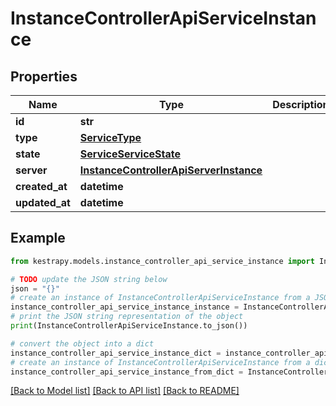 # InstanceControllerApiServiceInstance


## Properties

Name | Type | Description | Notes
------------ | ------------- | ------------- | -------------
**id** | **str** |  | 
**type** | [**ServiceType**](ServiceType.md) |  | 
**state** | [**ServiceServiceState**](ServiceServiceState.md) |  | 
**server** | [**InstanceControllerApiServerInstance**](InstanceControllerApiServerInstance.md) |  | 
**created_at** | **datetime** |  | 
**updated_at** | **datetime** |  | 

## Example

```python
from kestrapy.models.instance_controller_api_service_instance import InstanceControllerApiServiceInstance

# TODO update the JSON string below
json = "{}"
# create an instance of InstanceControllerApiServiceInstance from a JSON string
instance_controller_api_service_instance_instance = InstanceControllerApiServiceInstance.from_json(json)
# print the JSON string representation of the object
print(InstanceControllerApiServiceInstance.to_json())

# convert the object into a dict
instance_controller_api_service_instance_dict = instance_controller_api_service_instance_instance.to_dict()
# create an instance of InstanceControllerApiServiceInstance from a dict
instance_controller_api_service_instance_from_dict = InstanceControllerApiServiceInstance.from_dict(instance_controller_api_service_instance_dict)
```
[[Back to Model list]](../README.md#documentation-for-models) [[Back to API list]](../README.md#documentation-for-api-endpoints) [[Back to README]](../README.md)


